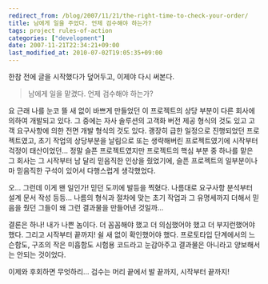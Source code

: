 ```yaml
---
redirect_from: /blog/2007/11/21/the-right-time-to-check-your-order/
title: 남에게 일을 주었다. 언제 검수해야 하는가?
tags: project rules-of-action
categories: ["development"]
date: 2007-11-21T22:34:21+09:00
last_modified_at: 2010-07-02T19:05:35+09:00
---
```

한참 전에 글을 시작했다가 덮어두고, 이제야 다시 써본다.

> 남에게 일을 맡겼다. 언제 검수해야 하는가?

요 근래 나를 눈코 뜰 새 없이 바쁘게 만들었던 이 프로젝트의 상당 부분이
다른 회사에 의하여 개발되고 있다. 그 중에는 자사 솔루션의 고객화 버전
제공 형식의 것도 있고 고객 요구사항에 의한 전면 개발 형식의 것도 있다.
괭장히 급한 일정으로 진행되었던 프로젝트였고, 초기 작업의 상당부분을
날림으로 또는 생략해버린 프로젝트였기에 시작부터 걱정이 태산이었던...
정말 슬픈 프로젝트였지만 프로젝트의 핵심 부분 중 하나를 맡은 그 회사는
그 시작부터 남 달리 믿음직한 인상을 줬었기에, 슬픈 프로젝트의 일부분이나마
믿음직한 구석이 있어서 다행스럽게 생각했었다.

오... 그런데 이게 왠 일인가! 믿던 도끼에 발등을 찍혔다. 나름대로 요구사항
분석부터 설계 문서 작성 등등... 나름의 형식과 절차에 맞는 초기 작업과
그 유명세까지 더해서 믿음을 줬던 그들이 왜 그런 결과물을 만들어낸 것일까...

결론은 하나! 내가 나쁜 놈이다. 더 꼼꼼해야 했고 더 의심했어야 했고 더
부지런했어야 했다. 그리고 시작부터 끝까지! 쉴 새 없이 확인했어야 했다.
프로토타입 단계에서의 느슨함도, 구조의 작은 미흡함도 시험용 코드라고
눈감아주고 결과물은 아니라고 양보해서는 안되는 것이었다.

이제와 후회하면 무엇하리... 검수는 머리 끝에서 발 끝까지, 시작부터 끝까지!

